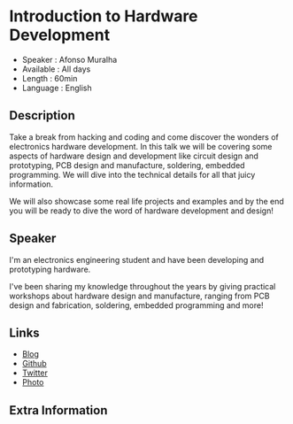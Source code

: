 Introduction to Hardware Development
=================================================

* Speaker   : Afonso Muralha
* Available : All days
* Length    : 60min
* Language  : English

Description
-----------

Take a break from hacking and coding and come discover the wonders of electronics hardware development. In this talk we will be covering some aspects of hardware design and development like circuit design and prototyping, PCB design and manufacture, soldering, embedded programming. We will dive into the technical details for all that juicy information.

We will also showcase some real life projects and examples and by the end you will be ready to dive the word of hardware development and design!



Speaker 
-----------

I'm an electronics engineering student and have been developing and prototyping hardware.

I've been sharing my knowledge throughout the years by giving practical workshops about hardware design and manufacture, ranging from PCB design and fabrication, soldering, embedded programming and more!





Links
-----

* [Blog](afonsomuralha.tech/blog)
* [Github](github.com/afonsus1997)
* [Twitter](https://twitter.com/Af0nsus)
* [Photo](http://n3e.tecnico.ulisboa.pt/images/listas/2019-2020/conselho-fiscal/2viceCF.jpg)



Extra Information
-----------------

